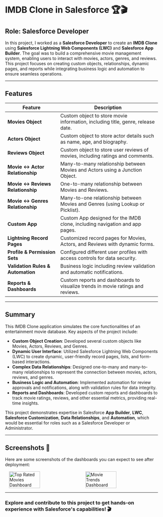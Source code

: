 # IMDB Clone in Salesforce 🏆🎬

## Role: Salesforce Developer

In this project, I worked as a **Salesforce Developer** to create an **IMDB Clone** using **Salesforce Lightning Web Components (LWC)** and **Salesforce App Builder**. The goal was to build a comprehensive movie management system, enabling users to interact with movies, actors, genres, and reviews. This project focuses on creating custom objects, relationships, dynamic pages, and reports while integrating business logic and automation to ensure seamless operations.

---

## Features

| **Feature**                           | **Description**                                                                 |
|---------------------------------------|---------------------------------------------------------------------------------|
| **Movies Object**                     | Custom object to store movie information, including title, genre, release date.  |
| **Actors Object**                     | Custom object to store actor details such as name, age, and biography.           |
| **Reviews Object**                    | Custom object to store user reviews of movies, including ratings and comments.   |
| **Movie ↔ Actor Relationship**        | Many-to-many relationship between Movies and Actors using a Junction Object.    |
| **Movie ↔ Reviews Relationship**      | One-to-many relationship between Movies and Reviews.                            |
| **Movie ↔ Genres Relationship**       | Many-to-one relationship between Movies and Genres (using Lookup or Picklist).  |
| **Custom App**                        | Custom App designed for the IMDB clone, including navigation and app pages.     |
| **Lightning Record Pages**            | Customized record pages for Movies, Actors, and Reviews with dynamic forms.     |
| **Profile & Permission Sets**         | Configured different user profiles with access controls for data security.      |
| **Validation Rules & Automation**     | Business logic including review validation and automatic notifications.         |
| **Reports & Dashboards**              | Custom reports and dashboards to visualize trends in movie ratings and reviews. |

---

## Summary

This IMDB Clone application simulates the core functionalities of an entertainment movie database. Key aspects of the project include:

- **Custom Object Creation**: Developed several custom objects like Movies, Actors, Reviews, and Genres.
- **Dynamic User Interface**: Utilized Salesforce Lightning Web Components (LWC) to create dynamic, user-friendly record pages, lists, and form-based interactions.
- **Complex Data Relationships**: Designed one-to-many and many-to-many relationships to represent the connection between movies, actors, reviews, and genres.
- **Business Logic and Automation**: Implemented automation for review approvals and notifications, along with validation rules for data integrity.
- **Reports and Dashboards**: Developed custom reports and dashboards to track movie ratings, reviews, and other essential metrics, providing real-time insights.

This project demonstrates expertise in Salesforce **App Builder**, **LWC**, **Salesforce Customization**, **Data Relationships**, and **Automation**, which would be essential for roles such as a Salesforce Developer or Administrator.

---

## Screenshots 📸

Here are some screenshots of the dashboards you can expect to see after deployment:

<div style="display: flex; justify-content: space-around;">

  <img src="images/dashboard_top_rated_movies.png" alt="Top Rated Movies Dashboard" width="45%" />
  <img src="images/dashboard_movie_trends.png" alt="Movie Trends Dashboard" width="45%" />

</div>

---

### Explore and contribute to this project to get hands-on experience with Salesforce's capabilities! 🎬
